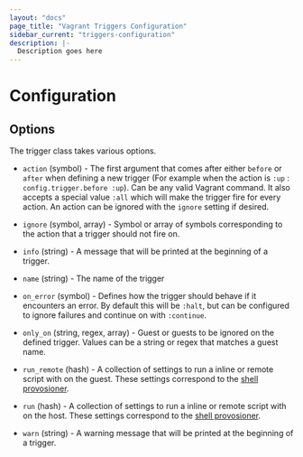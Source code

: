 ```yaml
---
layout: "docs"
page_title: "Vagrant Triggers Configuration"
sidebar_current: "triggers-configuration"
description: |-
  Description goes here
---
```


# Configuration

## Options

The trigger class takes various options.

* `action` (symbol) - The first argument that comes after either `before` or `after` when defining a new trigger (For example when the action is `:up` : `config.trigger.before :up`).
Can be any valid Vagrant command. It also accepts a special value `:all` which will make the trigger fire for every action. An action can be ignored with the `ignore` setting if desired.

* `ignore` (symbol, array) - Symbol or array of symbols corresponding to the action that a trigger should not fire on.

* `info` (string) - A message that will be printed at the beginning of a trigger.

* `name` (string) - The name of the trigger

* `on_error` (symbol) - Defines how the trigger should behave if it encounters an error. By default this will be `:halt`, but can be configured to ignore failures and continue on with `:continue`.

* `only_on` (string, regex, array) - Guest or guests to be ignored on the defined trigger. Values can be a string or regex that matches a guest name.

* `run_remote` (hash) - A collection of settings to run a inline or remote script with on the guest. These settings correspond to the [shell provosioner](/docs/provisioning/shell.html).

* `run` (hash) - A collection of settings to run a inline or remote script with on the host. These settings correspond to the [shell provosioner](/docs/provisioning/shell.html).

* `warn` (string) - A warning message that will be printed at the beginning of a trigger.
